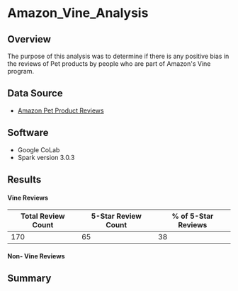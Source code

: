 # Amazon_Vine_Analysis

## Overview
The purpose of this analysis was to determine if there is any positive bias in the reviews of Pet products by people who are part of Amazon's Vine program.

## Data Source
- [Amazon Pet Product Reviews](https://s3.amazonaws.com/amazon-reviews-pds/tsv/amazon_reviews_us_Pet_Products_v1_00.tsv.gz)

## Software
- Google CoLab
- Spark version 3.0.3

## Results

#### Vine Reviews

| Total Review Count | 5-Star Review Count | % of 5-Star Reviews | 
|--------------------| ------------------- | ------------------- |
| 170 | 65| 38|


#### Non- Vine Reviews
## Summary

